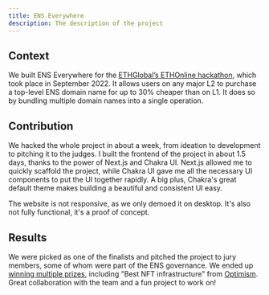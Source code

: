 ```yaml
---
title: ENS Everywhere
description: The description of the project
---
```


## Context

We built ENS Everywhere for the [ETHGlobal’s ETHOnline hackathon](https://online.ethglobal.com/), which took place in September 2022. It allows users on any major L2 to purchase a top-level ENS domain name for up to 30% cheaper than on L1. It does so by bundling multiple domain names into a single operation.

## Contribution

We hacked the whole project in about a week, from ideation to development to pitching it to the judges. I built the frontend of the project in about 1.5 days, thanks to the power of Next.js and Chakra UI. Next.js allowed me to quickly scaffold the project, while Chakra UI gave me all the necessary UI components to put the UI together rapidly. A big plus, Chakra's great default theme makes building a beautiful and consistent UI easy.

The website is not responsive, as we only demoed it on desktop. It's also not fully functional, it's a proof of concept.

## Results

We were picked as one of the finalists and pitched the project to jury members, some of whom were part of the ENS governance. We ended up [winning multiple prizes](https://ethglobal.com/showcase/enseverywhere-q2rvq), including "Best NFT infrastructure" from [Optimism](https://www.optimism.io/). Great collaboration with the team and a fun project to work on!

<!-- LINKS -->
<!-- https://docs.google.com/document/d/1vyWXU85nfGYKTaM--51EC6HIh_TSQaqF0XwHHYNzbtY/edit?pli=1#heading=h.t3xm00bwo9k1 -->
<!-- https://miro.com/app/board/uXjVPUuNrPw=/?openActivity&utm_source=notification&utm_medium=email&utm_campaign=daily-updates&utm_content=view-activity -->
